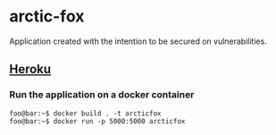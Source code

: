 # arctic-fox
Application created with the intention to be secured on vulnerabilities.

## [Heroku](https://arcticfox.herokuapp.com/)

### Run the application on a docker container
```console
foo@bar:~$ docker build . -t arcticfox
foo@bar:~$ docker run -p 5000:5000 arcticfox
```

